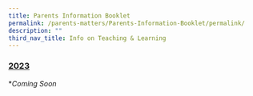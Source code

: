 ```yaml
---
title: Parents Information Booklet
permalink: /parents-matters/Parents-Information-Booklet/permalink/
description: ""
third_nav_title: Info on Teaching & Learning
---
```

### **<u>2023</u>**

**Coming Soon*